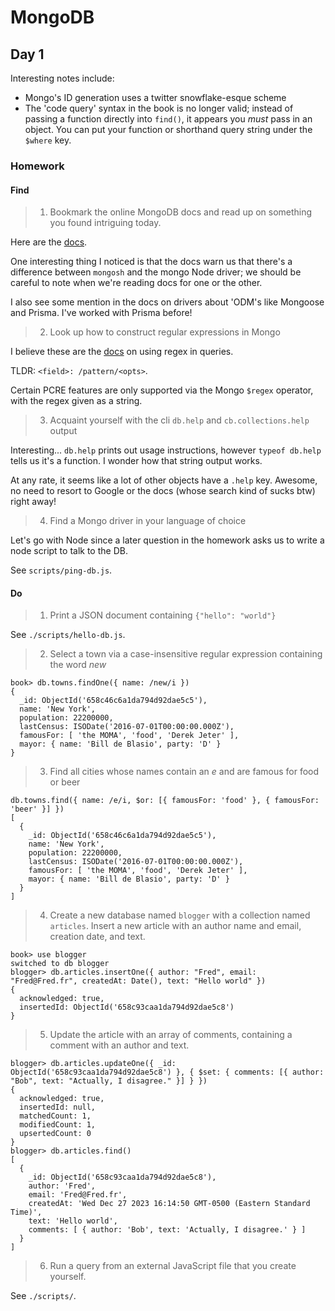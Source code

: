 # MongoDB

## Day 1
Interesting notes include:
- Mongo's ID generation uses a twitter snowflake-esque scheme
- The 'code query' syntax in the book is no longer valid; instead of passing a
  function directly into `find()`, it appears you _must_ pass in an object. You
  can put your function or shorthand query string under the `$where` key.

### Homework
#### Find
> 1. Bookmark the online MongoDB docs and read up on something you found intriguing today.

Here are the [docs](https://www.mongodb.com/docs/manual/).

One interesting thing I noticed is that the docs warn us that there's a
difference between `mongosh` and the mongo Node driver; we should be careful to
note when we're reading docs for one or the other.

I also see some mention in the docs on drivers about 'ODM's like Mongoose and
Prisma. I've worked with Prisma before!


> 2. Look up how to construct regular expressions in Mongo

I believe these are the
[docs](https://www.mongodb.com/docs/current/reference/operator/query/regex/) on
using regex in queries.

TLDR: `<field>: /pattern/<opts>`. 

Certain PCRE features are only supported via the Mongo `$regex` operator, with
the regex given as a string.

> 3. Acquaint yourself with the cli `db.help` and `cb.collections.help` output

Interesting... `db.help` prints out usage instructions, however `typeof
db.help` tells us it's a function. I wonder how that string output works.

At any rate, it seems like a lot of other objects have a `.help` key. Awesome,
no need to resort to Google or the docs (whose search kind of sucks btw) right
away!

> 4. Find a Mongo driver in your language of choice

Let's go with Node since a later question in the homework asks us to write a
node script to talk to the DB.

See `scripts/ping-db.js`.

#### Do
> 1. Print a JSON document containing `{"hello": "world"}`

See `./scripts/hello-db.js`.

> 2. Select a town via a case-insensitive regular expression containing the
>    word _new_

```
book> db.towns.findOne({ name: /new/i })
{
  _id: ObjectId('658c46c6a1da794d92dae5c5'),
  name: 'New York',
  population: 22200000,
  lastCensus: ISODate('2016-07-01T00:00:00.000Z'),
  famousFor: [ 'the MOMA', 'food', 'Derek Jeter' ],
  mayor: { name: 'Bill de Blasio', party: 'D' }
}
```

> 3. Find all cities whose names contain an _e_ and are famous for food or beer

```
db.towns.find({ name: /e/i, $or: [{ famousFor: 'food' }, { famousFor: 'beer' }] })
[
  {
    _id: ObjectId('658c46c6a1da794d92dae5c5'),
    name: 'New York',
    population: 22200000,
    lastCensus: ISODate('2016-07-01T00:00:00.000Z'),
    famousFor: [ 'the MOMA', 'food', 'Derek Jeter' ],
    mayor: { name: 'Bill de Blasio', party: 'D' }
  }
]
```

> 4. Create a new database named `blogger` with a collection named `articles`.
>    Insert a new article with an author name and email, creation date, and
>    text.

```
book> use blogger
switched to db blogger
blogger> db.articles.insertOne({ author: "Fred", email: "Fred@Fred.fr", createdAt: Date(), text: "Hello world" })
{
  acknowledged: true,
  insertedId: ObjectId('658c93caa1da794d92dae5c8')
}
```

> 5. Update the article with an array of comments, containing a comment with an
>    author and text.

```
blogger> db.articles.updateOne({ _id: ObjectId('658c93caa1da794d92dae5c8') }, { $set: { comments: [{ author: "Bob", text: "Actually, I disagree." }] } })
{
  acknowledged: true,
  insertedId: null,
  matchedCount: 1,
  modifiedCount: 1,
  upsertedCount: 0
}
blogger> db.articles.find()
[
  {
    _id: ObjectId('658c93caa1da794d92dae5c8'),
    author: 'Fred',
    email: 'Fred@Fred.fr',
    createdAt: 'Wed Dec 27 2023 16:14:50 GMT-0500 (Eastern Standard Time)',
    text: 'Hello world',
    comments: [ { author: 'Bob', text: 'Actually, I disagree.' } ]
  }
]
```

> 6. Run a query from an external JavaScript file that you create yourself.

See `./scripts/`.
